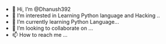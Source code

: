 - 👋 Hi, I’m @Dhanush392
- 👀 I’m interested in Learning  Python language and Hacking ..
- 🌱 I’m currently learning Python Language...
- 💞️ I’m looking to collaborate on ...
- 📫 How to reach me ...

<!---
Dhanush392/Dhanush392 is a ✨ special ✨ repository because its `README.md` (this file) appears on your GitHub profile.
You can click the Preview link to take a look at your changes.
--->
